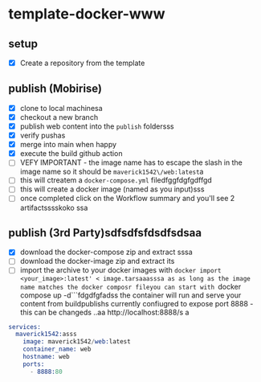 # template-docker-www

## setup
- [X] Create a repository from the template

## publish (Mobirise)
- [X] clone to local machinesa
- [X] checkout a new branch
- [X] publish web content into the ```publish``` foldersss
- [x] verify pushas
- [X] merge into main when happy
- [X] execute the build github action
- [ ]   VEFY IMPORTANT - the image name has to escape the slash in the image name so it should be ```maverick1542\/web:latest```a
- [ ] this will ctreatem a ```docker-compose.yml``` filedfggfdgfgdffgd
- [ ] this will create a docker image (named as you input)sss
- [ ] once completed click on the Workflow summary and you'll see 2 artifactsssskoko
ssa
## publish (3rd Party)sdfsdfsfdsdfsdsaa
- [X] download the docker-compose zip and extract sssa
- [ ] download the docker-image zip and extract its
- [ ] import the archive to your docker images with ```docker import <your_image>:latest' < image.tarsaaasssa
as
as long as the image name matches the docker composr fileyou can start with ```docker compose up -d```fdgdfgfadss
the container will run and serve your content from buildpublishs
currently confiugred to expose port 8888 - this can be changeds
..aa
http://localhost:8888/s
a
```s
services:
  maverick1542:asss
    image: maverick1542/web:latest
    container_name: web
    hostname: web
    ports:
      - 8888:80
```

